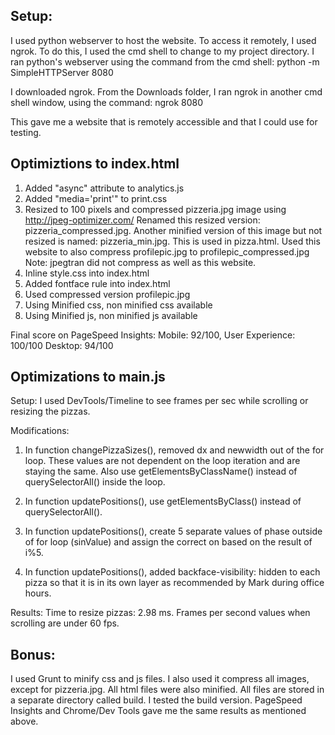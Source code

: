 Setup:
------
I used python webserver to host the website. To access it remotely, I used ngrok. To do this,
I used the cmd shell to change to my project directory. I ran python's webserver using the
command from the cmd shell:
python -m SimpleHTTPServer 8080

I downloaded ngrok. From the Downloads folder, I ran ngrok in another cmd shell window, using
the command:
ngrok 8080

This gave me a website that is remotely accessible and that I could use for testing.

Optimiztions to index.html
--------------------------
1. Added "async" attribute to analytics.js
2. Added "media='print'" to print.css
3. Resized to 100 pixels and compressed pizzeria.jpg image using http://jpeg-optimizer.com/
Renamed this resized version: pizzeria_compressed.jpg. Another minified version of this image
but not resized is named: pizzeria_min.jpg. This is used in pizza.html.
Used this website to also compress profilepic.jpg to profilepic_compressed.jpg
Note: jpegtran did not compress as well as this website.
4. Inline style.css into index.html
5. Added fontface rule into index.html
6. Used compressed version profilepic.jpg
7. Using Minified css, non minified css available
8. Using Minified js, non minified js available

Final score on PageSpeed Insights:
Mobile: 92/100, User Experience: 100/100
Desktop: 94/100


Optimizations to main.js
------------------------
Setup:
I used DevTools/Timeline to see frames per sec while scrolling or resizing the pizzas.

Modifications:

1. In function changePizzaSizes(), removed dx and newwidth out of the for loop. These
values are not dependent on the loop iteration and are staying the same. Also use
getElementsByClassName() instead of querySelectorAll() inside the loop.

2. In function updatePositions(), use getElementsByClass() instead of querySelectorAll().

3. In function updatePositions(), create 5 separate values of phase outside of for loop (sinValue)
and assign the correct on based on the result of i%5.

4. In function updatePositions(), added backface-visibility: hidden to each pizza so that it is in its
own layer as recommended by Mark during office hours.

Results:
Time to resize pizzas: 2.98 ms.
Frames per second values when scrolling are under 60 fps.

Bonus:
------
I used Grunt to minify css and js files. I also used it compress all images, except for pizzeria.jpg.
All html files were also minified. All files are stored in a separate directory called build. I tested the build
version. PageSpeed Insights and Chrome/Dev Tools gave me the same results as mentioned above.